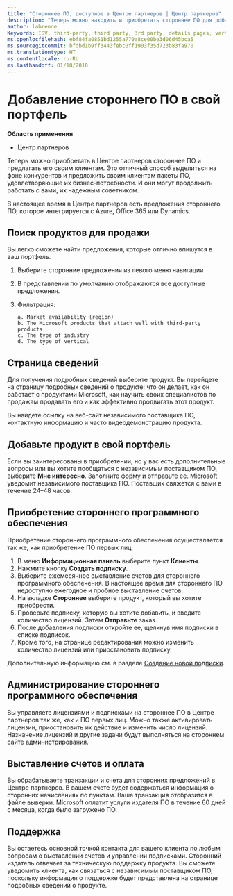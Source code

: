 ```yaml
---
title: "Стороннее ПО, доступное в Центре партнеров | Центр партнеров"
description: "Теперь можно находить и приобретать стороннее ПО для добавления в свой ассортимент предложений для клиентов."
author: labrenne
Keywords: ISV, third-party, third party, 3rd party, details pages, vertical software, software publisher
ms.openlocfilehash: ebf84fa0851bd1255a770a8ce00be3d06d45bca5
ms.sourcegitcommit: bfdbd1b9ff3443febc0ff1903f35d723b83fa970
ms.translationtype: HT
ms.contentlocale: ru-RU
ms.lasthandoff: 01/18/2018
---
```

# <a name="add-third-party-software-to-your-portfolio"></a>Добавление стороннего ПО в свой портфель

**Область применения** 

- Центр партнеров


Теперь можно приобретать в Центре партнеров стороннее ПО и предлагать его своим клиентам. Это отличный способ выделиться на фоне конкурентов и предложить своим клиентам пакеты ПО, удовлетворяющие их бизнес-потребности. И они могут продолжить работать с вами, их надежным советником.

В настоящее время в Центре партнеров есть предложения стороннего ПО, которое интегрируется с Azure, Office 365 или Dynamics.

## <a name="discover-the-products-you-want-to-sell"></a>Поиск продуктов для продажи

Вы легко сможете найти предложения, которые отлично впишутся в ваш портфель. 
1.  Выберите сторонние предложения из левого меню навигации 
2.  В представлении по умолчанию отображаются все доступные предложения. 
3.  Фильтрация:

        a. Market availability (region) 
        b. The Microsoft products that attach well with third-party products  
        c. The type of industry 
        d. The type of vertical 

## <a name="the-details-page"></a>Страница сведений

Для получения подробных сведений выберите продукт. Вы перейдете на страницу подробных сведений о продукте: что он делает, как он работает с продуктами Microsoft, как научить своих специалистов по продажам продавать его и как эффективно продвигать этот продукт. 

Вы найдете ссылку на веб-сайт независимого поставщика ПО, контактную информацию и часто видеодемонстрацию продукта. 

## <a name="add-the-product-to-your-portfolio"></a>Добавьте продукт в свой портфель

Если вы заинтересованы в приобретении, но у вас есть дополнительные вопросы или вы хотите пообщаться с независимым поставщиком ПО, выберите **Мне интересно**. Заполните форму и отправьте ее. Microsoft уведомит независимого поставщика ПО. Поставщик свяжется с вами в течение 24–48 часов. 

## <a name="purchase-the-third-party-software"></a>Приобретение стороннего программного обеспечения

Приобретение стороннего программного обеспечения осуществляется так же, как приобретение ПО первых лиц. 

1.  В меню **Информационная панель** выберите пункт **Клиенты**.
2.  Нажмите кнопку **Создать подписку**.
3.  Выберите ежемесячное выставление счетов для стороннего программного обеспечения. В настоящее время для стороннего ПО недоступно ежегодное и пробное выставление счетов.
4.  На вкладке **Стороннее** выберите продукт, который вы хотите приобрести.
5.  Проверьте подписку, которую вы хотите добавить, и введите количество лицензий. Затем **Отправьте** заказ.
6.  После добавления подписки откройте ее, щелкнув имя подписки в списке подписок. 
7.  Кроме того, на странице редактирования можно изменить количество лицензий или приостановить подписку.

Дополнительную информацию см. в разделе [Создание новой подписки](create-a-new-subscription.md).

## <a name="administer-the-third-party-software"></a>Администрирование стороннего программного обеспечения

Вы управляете лицензиями и подписками на стороннее ПО в Центре партнеров так же, как и ПО первых лиц. Можно также активировать лицензии, приостановить их действие и изменить число лицензий. Назначение лицензий и другие задачи будут выполняться на стороннем сайте администрирования.

## <a name="billing-and-payment"></a>Выставление счетов и оплата

Вы обрабатываете транзакции и счета для сторонних предложений в Центре партнеров. В вашем счете будет содержаться информация о сторонних начислениях по пунктам. Ваша транзакция отобразится в файле выверки. Microsoft оплатит услуги издателя ПО в течение 60 дней с месяца, когда было загружено ПО. 

## <a name="support"></a>Поддержка

Вы остаетесь основной точкой контакта для вашего клиента по любым вопросам о выставлении счетов и управлении подписками. Сторонний издатель отвечает за техническую поддержку продукта. Вы сможете уведомить клиента, как связаться с независимым поставщиком ПО, поскольку информация о поддержке будет представлена на странице подробных сведений о продукте.


